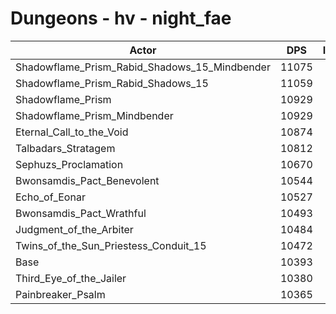 # Dungeons - hv - night_fae
| Actor | DPS | Increase |
|---|:---:|:---:|
|Shadowflame_Prism_Rabid_Shadows_15_Mindbender|11075|6.56%|
|Shadowflame_Prism_Rabid_Shadows_15|11059|6.41%|
|Shadowflame_Prism|10929|5.16%|
|Shadowflame_Prism_Mindbender|10929|5.16%|
|Eternal_Call_to_the_Void|10874|4.63%|
|Talbadars_Stratagem|10812|4.03%|
|Sephuzs_Proclamation|10670|2.67%|
|Bwonsamdis_Pact_Benevolent|10544|1.45%|
|Echo_of_Eonar|10527|1.29%|
|Bwonsamdis_Pact_Wrathful|10493|0.96%|
|Judgment_of_the_Arbiter|10484|0.88%|
|Twins_of_the_Sun_Priestess_Conduit_15|10472|0.76%|
|Base|10393|0.00%|
|Third_Eye_of_the_Jailer|10380|-0.13%|
|Painbreaker_Psalm|10365|-0.27%|
